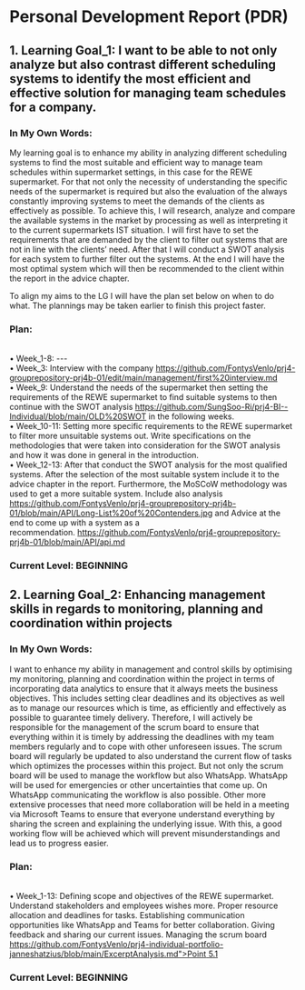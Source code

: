 # Personal Development Report (PDR)

## 1. Learning Goal_1: I want to be able to not only analyze but also contrast different scheduling systems to identify the most efficient and effective solution for managing team schedules for a company.

### In My Own Words: 
My learning goal is to enhance my ability in analyzing different scheduling systems to find the most suitable and efficient way to manage team schedules within supermarket settings, in this case for the REWE supermarket. For that not only the necessity of understanding the specific needs of the supermarket is required but also the evaluation of the always constantly improving systems to meet the demands of the clients as effectively as possible.
To achieve this, I will research, analyze and compare the available systems in the market by processing as well as interpreting it to the current supermarkets IST situation.
I will first have to set the requirements that are demanded by the client to filter out systems that are not in line with the clients’ need. After that I will conduct a SWOT analysis for each system to further filter out the systems.
At the end I will have the most optimal system which will then be recommended to the client within the report in the advice chapter.

To align my aims to the LG I will have the plan set below on when to do what. The plannings may be taken earlier to finish this project faster. 

### Plan: 
<br> • Week_1-8: ---
<br> • Week_3: Interview with the company https://github.com/FontysVenlo/prj4-grouprepository-prj4b-01/edit/main/management/first%20interview.md</a> 
<br> • Week_9: Understand the needs of the supermarket then setting the requirements of the REWE 
                    supermarket to find suitable systems to then continue with the SWOT analysis https://github.com/SungSoo-Ri/prj4-BI--Individual/blob/main/OLD%20SWOT </a> in the 
                    following weeks. 
<br> • Week_10-11: Setting more specific requirements to the REWE supermarket to filter more 
                            unsuitable systems out. Write specifications on the methodologies that were taken 
                            into consideration for the SWOT analysis and how it was done in general in the 
                            introduction. 
<br> • Week_12-13: After that conduct the SWOT analysis for the most qualified systems. After the 
                            selection of the most suitable system include it to the advice chapter in the report.
                            Furthermore, the MoSCoW methodology was used to get a more suitable system. Include also analysis https://github.com/FontysVenlo/prj4-grouprepository-prj4b-01/blob/main/API/Long-List%20of%20Contenders.jpg </a> and Advice at the end to come up with a system as a     
                            recommendation. https://github.com/FontysVenlo/prj4-grouprepository-prj4b-01/blob/main/API/api.md </a> 

### Current Level: BEGINNING


## 2. Learning Goal_2: Enhancing management skills in regards to monitoring, planning and coordination within projects

### In My Own Words: 
I want to enhance my ability in management and control skills by optimising my monitoring, planning and coordination within the project in terms of incorporating data analytics to ensure that it always meets the business objectives.
This includes setting clear deadlines and its objectives as well as to manage our resources which is time, as efficiently and effectively as possible to guarantee timely delivery.
Therefore, I will actively be responsible for the management of the scrum board to ensure that everything within it is timely by addressing the deadlines with my team members regularly and to cope with other unforeseen issues. 
The scrum board will regularly be updated to also understand the current flow of tasks which optimizes the processes within this project. But not only the scrum board will be used to manage the workflow but also WhatsApp. 
WhatsApp will be used for emergencies or other uncertainties that come up. On WhatsApp communicating the workflow is also possible. 
Other more extensive processes that need more collaboration will be held in a meeting via Microsoft Teams to ensure that everyone understand everything by sharing the screen and explaining the underlying issue. 
With this, a good working flow will be achieved which will prevent misunderstandings and lead us to progress easier.

### Plan: 
<br> • Week_1-13: Defining scope and objectives of the REWE supermarket. Understand stakeholders and employees wishes more. Proper resource allocation and deadlines for tasks. 
Establishing communication opportunities like WhatsApp and Teams for better collaboration. Giving feedback and sharing our current issues. Managing the scrum board [https://github.com/FontysVenlo/prj4-individual-portfolio-janneshatzius/blob/main/ExcerptAnalysis.md">Point 5.1](https://github.com/orgs/FontysVenlo/projects/352/views/1)</a>

### Current Level: BEGINNING
